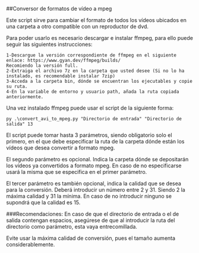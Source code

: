 ##Conversor de formatos de vídeo a mpeg

Este script sirve para cambiar el formato de todos los vídeos ubicados en una carpeta a otro compatible con un reproductor de dvd.

Para poder usarlo es necesario descargar e instalar ffmpeg, para ello puede seguir las siguientes instrucciones:
```
1-Descargue la versión correspondiente de ffmpeg en el siguiente enlace: https://www.gyan.dev/ffmpeg/builds/
Recomiendo la versión full.
2-Extraiga el archivo 7z en la carpeta que usted desee (Si no lo ha instalado, es recomendable instalar 7zip)
3-Acceda a la carpeta bin, dónde se encuentran los ejecutables y copie su ruta.
4-En la variable de entorno y usuario path, añada la ruta copiada anteriormente.
```

Una vez instalado ffmpeg puede usar el script de la siguiente forma:
```
py .\convert_avi_to_mpeg.py "Directorio de entrada" "Directorio de salida" 13
```
El script puede tomar hasta 3 parámetros, siendo obligatorio solo el primero, en el que debe especificar la ruta de la carpeta dónde están los vídeos que desea convertir a formato mpeg.

El segundo parámetro es opcional. Indica la carpeta dónde se depositarán los vídeos ya convertidos a formato mpeg. En caso de no especificarse usará la misma que se especifica en el primer parámetro.

El tercer parámetro es también opcional, indica la calidad que se desea para la conversión. Deberá introducir un número entre 2 y 31. Siendo 2 la máxima calidad y 31 la mínima. En caso de no introducir ninguno se supondrá que la calidad es 15.

###Recomendaciones:
En caso de que el directorio de entrada o el de salida contengan espacios, asegúrese de que al introducir la ruta del directorio como parámetro, esta vaya entrecomillada.

Evite usar la máxima calidad de conversión, pues el tamaño aumenta considerablemente.